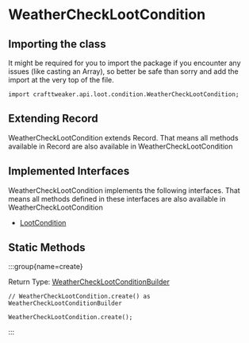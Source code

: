 # WeatherCheckLootCondition

## Importing the class

It might be required for you to import the package if you encounter any issues (like casting an Array), so better be safe than sorry and add the import at the very top of the file.
```zenscript
import crafttweaker.api.loot.condition.WeatherCheckLootCondition;
```


## Extending Record

WeatherCheckLootCondition extends Record. That means all methods available in Record are also available in WeatherCheckLootCondition

## Implemented Interfaces
WeatherCheckLootCondition implements the following interfaces. That means all methods defined in these interfaces are also available in WeatherCheckLootCondition

- [LootCondition](/vanilla/api/loot/condition/LootCondition)

## Static Methods

:::group{name=create}

Return Type: [WeatherCheckLootConditionBuilder](/vanilla/api/loot/condition/builder/WeatherCheckLootConditionBuilder)

```zenscript
// WeatherCheckLootCondition.create() as WeatherCheckLootConditionBuilder

WeatherCheckLootCondition.create();
```

:::

